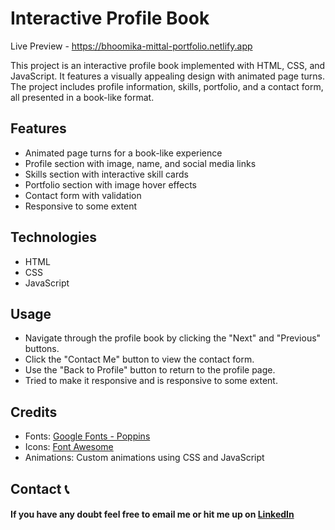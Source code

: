 # Interactive Profile Book 

Live Preview - https://bhoomika-mittal-portfolio.netlify.app

This project is an interactive profile book implemented with HTML, CSS, and JavaScript. It features a visually appealing design with animated page turns. The project includes profile information, skills, portfolio, and a contact form, all presented in a book-like format.

## Features

- Animated page turns for a book-like experience
- Profile section with image, name, and social media links
- Skills section with interactive skill cards
- Portfolio section with image hover effects
- Contact form with validation
- Responsive to some extent

## Technologies

- HTML
- CSS
- JavaScript
  
## Usage

- Navigate through the profile book by clicking the "Next" and "Previous" buttons.
- Click the "Contact Me" button to view the contact form.
- Use the "Back to Profile" button to return to the profile page.
- Tried to make it responsive and is responsive to some extent.

## Credits

- Fonts: [Google Fonts - Poppins](https://fonts.google.com/specimen/Poppins)
- Icons: [Font Awesome](https://fontawesome.com/)
- Animations: Custom animations using CSS and JavaScript


## Contact 📞

#### If you have any doubt feel free to email me or hit me up on [LinkedIn](https://www.linkedin.com/in/bhoomikamittal48/)


